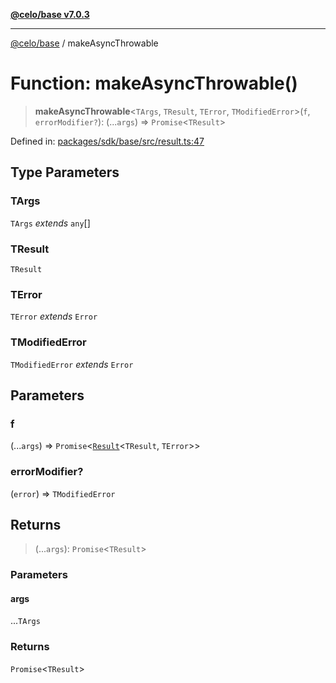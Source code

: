 [**@celo/base v7.0.3**](../README.md)

***

[@celo/base](../README.md) / makeAsyncThrowable

# Function: makeAsyncThrowable()

> **makeAsyncThrowable**\<`TArgs`, `TResult`, `TError`, `TModifiedError`\>(`f`, `errorModifier?`): (...`args`) => `Promise`\<`TResult`\>

Defined in: [packages/sdk/base/src/result.ts:47](https://github.com/celo-org/developer-tooling/blob/master/packages/sdk/base/src/result.ts#L47)

## Type Parameters

### TArgs

`TArgs` *extends* `any`[]

### TResult

`TResult`

### TError

`TError` *extends* `Error`

### TModifiedError

`TModifiedError` *extends* `Error`

## Parameters

### f

(...`args`) => `Promise`\<[`Result`](../type-aliases/Result.md)\<`TResult`, `TError`\>\>

### errorModifier?

(`error`) => `TModifiedError`

## Returns

> (...`args`): `Promise`\<`TResult`\>

### Parameters

#### args

...`TArgs`

### Returns

`Promise`\<`TResult`\>
